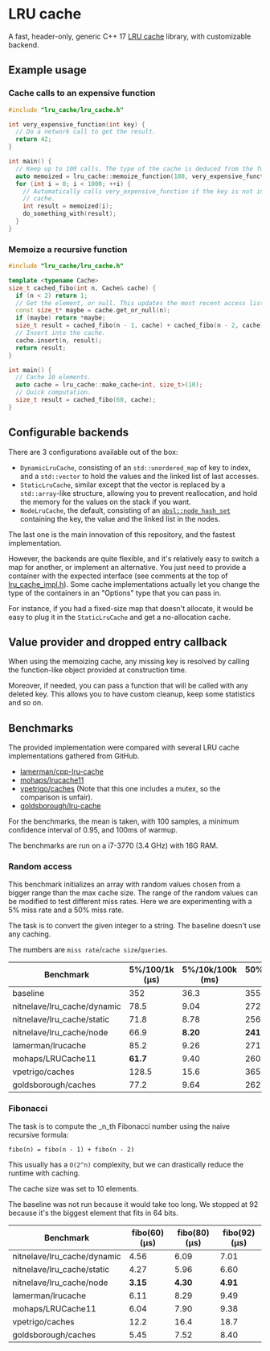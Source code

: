 # LRU cache

A fast, header-only, generic C++ 17 [LRU cache][1] library, with customizable backend.

## Example usage

### Cache calls to an expensive function

```c++
#include "lru_cache/lru_cache.h"

int very_expensive_function(int key) {
  // Do a network call to get the result.
  return 42;
}

int main() {
  // Keep up to 100 calls. The type of the cache is deduced from the function.
  auto memoized = lru_cache::memoize_function(100, very_expensive_function);
  for (int i = 0; i < 1000; ++i) {
    // Automatically calls very_expensive_function if the key is not in the
    // cache.
    int result = memoized(i);
    do_something_with(result);
  }
}
```

### Memoize a recursive function

```c++
#include "lru_cache/lru_cache.h"

template <typename Cache>
size_t cached_fibo(int n, Cache& cache) {
  if (n < 2) return 1;
  // Get the element, or null. This updates the most recent access list.
  const size_t* maybe = cache.get_or_null(n);
  if (maybe) return *maybe;
  size_t result = cached_fibo(n - 1, cache) + cached_fibo(n - 2, cache);
  // Insert into the cache.
  cache.insert(n, result);
  return result;
}

int main() {
  // Cache 10 elements.
  auto cache = lru_cache::make_cache<int, size_t>(10);
  // Quick computation.
  size_t result = cached_fibo(60, cache);
}
```

## Configurable backends

There are 3 configurations available out of the box:

  - `DynamicLruCache`, consisting of an `std::unordered_map` of key to index,
    and a `std::vector` to hold the values and the linked list of last accesses.
  - `StaticLruCache`, similar except that the vector is replaced by a
    `std::array`-like structure, allowing you to prevent reallocation, and hold
    the memory for the values on the stack if you want.
  - `NodeLruCache`, the default, consisting of an
    [`absl::node_hash_set`](https://abseil.io/docs/cpp/guides/container#abslnode_hash_map-and-abslnode_hash_set)
    containing the key, the value and the linked list in the nodes.

The last one is the main innovation of this repository, and the fastest
implementation.

However, the backends are quite flexible, and it's relatively easy to switch a
map for another, or implement an alternative. You just need to provide a
container with the expected interface (see comments at the top of
[lru_cache_impl.h](lru_cache/lru_cache_impl.h)). Some cache implementations
actually let you change the type of the containers in an "Options" type that
you can pass in.

For instance, if you had a fixed-size map that doesn't allocate, it would be
easy to plug it in the `StaticLruCache` and get a no-allocation cache.

## Value provider and dropped entry callback

When using the memoizing cache, any missing key is resolved by calling the
function-like object provided at construction time.

Moreover, if needed, you can pass a function that will be called with any
deleted key. This allows you to have custom cleanup, keep some statistics and
so on.

## Benchmarks

The provided implementation were compared with several LRU cache
implementations gathered from GitHub.

  - [lamerman/cpp-lru-cache](https://github.com/lamerman/cpp-lru-cache)
  - [mohaps/lrucache11](https://github.com/mohaps/lrucache11)
  - [vpetrigo/caches](https://github.com/vpetrigo/caches) (Note that this one
    includes a mutex, so the comparison is unfair).
  - [goldsborough/lru-cache](https://github.com/goldsborough/lru-cache)

For the benchmarks, the mean is taken, with 100 samples, a minimum confidence
interval of 0.95, and 100ms of warmup.

The benchmarks are run on a i7-3770 (3.4 GHz) with 16G RAM.

### Random access

This benchmark initializes an array with random values chosen from a bigger
range than the max cache size. The range of the random values can be modified
to test different miss rates. Here we are experimenting with a 5% miss rate and
a 50% miss rate.

The task is to convert the given integer to a string. The baseline doesn't use
any caching.

The numbers are `miss rate`/`cache size`/`queries`.

| Benchmark                   | 5%/100/1k (μs) | 5%/10k/100k (ms) | 50%/100/1k (μs) | 50%/10k/100k (ms) |
|-----------------------------|----------------|------------------|-----------------|-------------------|
| baseline                    | 352            | 36.3             | 355             | 36.1              |
| nitnelave/lru_cache/dynamic | 78.5           | 9.04             | 272             | 29.7              |
| nitnelave/lru_cache/static  | 71.8           | 8.78             | 256             | 28.9              |
| nitnelave/lru_cache/node    | 66.9           | **8.20**         | **241**         | **26.0**          |
| lamerman/lrucache           | 85.2           | 9.26             | 271             | 31.4              |
| mohaps/LRUCache11           | **61.7**       | 9.40             | 260             | 32.0              |
| vpetrigo/caches             | 128.5          | 15.6             | 365             | 42.3              |
| goldsborough/caches         | 77.2           | 9.64             | 262             | 31.4              |

### Fibonacci

The task is to compute the _n_th Fibonacci number using the naive recursive
formula:

```
fibo(n) = fibo(n - 1) + fibo(n - 2)
```

This usually has a `O(2^n)` complexity, but we can drastically reduce the
runtime with caching.

The cache size was set to 10 elements.

The baseline was not run because it would take too long. We stopped at 92
because it's the biggest element that fits in 64 bits.

| Benchmark                   | fibo(60) (μs) | fibo(80) (μs) | fibo(92) (μs) |
|-----------------------------|---------------|---------------|---------------|
| nitnelave/lru_cache/dynamic | 4.56          | 6.09          | 7.01          |
| nitnelave/lru_cache/static  | 4.27          | 5.96          | 6.60          |
| nitnelave/lru_cache/node    | **3.15**      | **4.30**      | **4.91**      |
| lamerman/lrucache           | 6.11          | 8.29          | 9.49          |
| mohaps/LRUCache11           | 6.04          | 7.90          | 9.38          |
| vpetrigo/caches             | 12.2          | 16.4          | 18.7          |
| goldsborough/caches         | 5.45          | 7.52          | 8.40          |

[1]: http://go/link/wiki/Cache_replacement_policies#Least_recently_used_(LRU)
